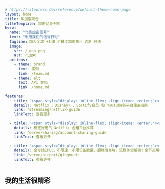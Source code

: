 ```yaml
---
# https://vitepress.dev/reference/default-theme-home-page
layout: home
title: 毕加索聚合
titleTemplate: 加密贴身专家
hero:
  name: "付费加密信号"
  text: "利用我们的信号获利"
  tagline: 加入全球 +140 个最佳加密货币 VIP 频道
  image:
    src: /logo.png
    alt: 币加索
  actions:
    - theme: brand
      text: 实列
      link: /team.md
    - theme: alt
      text: API 文档
      link: /home.md

features:
  - title: '<span style="display: inline-flex; align-items: center;"><img src="index/netflix.svg" style="height:27px; margin-right:0.5rem;"/>流媒体观影</span>'
    details: Netflix 、Disney+ 、Spotify会员 和 YouTube各平台使用指南
    link: /streaming/netflix-guide
    linkText: 查看更多

  - title: '<span style="display: inline-flex; align-items: center;"><iconify-icon icon="logos:youtube-icon" style="margin-right:0.5rem; alt="IPLC"></iconify-icon>合租平台</span>'
    details: 稳定好用的 Netflix 合租平台推荐
    link: /serve/sharing/account-sharing-guide
    linkText: 查看更多

  - title: '<span style="display: inline-flex; align-items: center;"><iconify-icon icon="twemoji:airplane" style="margin-right:0.5rem; alt="IPLC"></iconify-icon>优质线路</span>'
    details: 全专线IPLC，不限速，不限设备数量，超稳晚高峰，流媒体全解锁！全节点解锁chatgpt！
    link: /serve/airport/qingyunti
    linkText: 查看更多
---
```


## 我的生活很精彩

